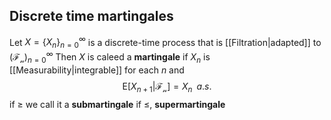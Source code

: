 ## Discrete time martingales
Let $X=\{X_n\}_{n=0}^\infty$ is a discrete-time process that is [[Filtration|adapted]] to $(\mathcal{F_n})_{n=0}^\infty$
Then $X$ is caleed a **martingale** if $X_n$ is [[Measurability|integrable]] for each $n$ and 
$$
\text{E}[X_{n+1}|\mathcal{F_n}] = X_n\,\,\, a.s.
$$
if $\geq$ we call it a **submartingale**
if $\leq$, **supermartingale**
